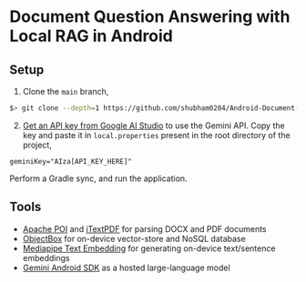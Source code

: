 # Document Question Answering with Local RAG in Android

## Setup

1. Clone the `main` branch, 

```bash
$> git clone --depth=1 https://github.com/shubham0204/Android-Document-QA
```

2. [Get an API key from Google AI Studio](https://ai.google.dev/gemini-api/docs/api-key) to use the Gemini API. Copy 
the key and paste it in `local.properties` present in the root directory of the project,

```
geminiKey="AIza[API_KEY_HERE]"
```

Perform a Gradle sync, and run the application. 

## Tools

- [Apache POI](https://poi.apache.org/) and [iTextPDF](https://github.com/itext/itextpdf) for parsing DOCX and PDF documents
- [ObjectBox](https://objectbox.io/) for on-device vector-store and NoSQL database
- [Mediapipe Text Embedding](https://ai.google.dev/edge/mediapipe/solutions/text/text_embedder/android) for generating on-device text/sentence embeddings
- [Gemini Android SDK](https://developer.android.com/ai/google-ai-client-sdk) as a hosted large-language model